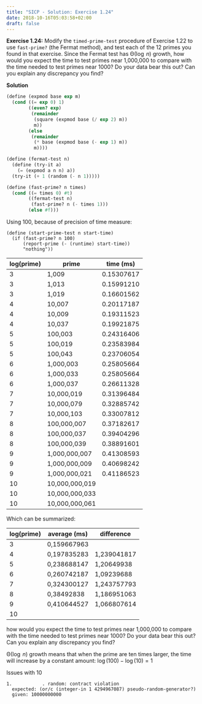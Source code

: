 ```yaml
---
title: "SICP - Solution: Exercise 1.24"
date: 2018-10-16T05:03:58+02:00
draft: false
---
```


**Exercise 1.24:** Modify the `timed-prime-test` procedure of Exercise 1.22 to use `fast-prime?` (the Fermat method), and test each of the 12 primes you found in that exercise. Since the Fermat test has ${\mathrm\Theta(\log\;n)}$ growth, how would you expect the time to test primes near 1,000,000 to compare with the time needed to test primes near 1000? Do your data bear this out? Can you explain any discrepancy you find?

**Solution**

```scheme
(define (expmod base exp m)
  (cond ((= exp 0) 1)
        ((even? exp)
         (remainder
          (square (expmod base (/ exp 2) m))
          m))
        (else
         (remainder
          (* base (expmod base (- exp 1) m))
          m))))

(define (fermat-test n)
  (define (try-it a)
    (= (expmod a n n) a))
  (try-it (+ 1 (random (- n 1)))))

(define (fast-prime? n times)
  (cond ((= times 0) #t)
        ((fermat-test n)
         (fast-prime? n (- times 1)))
        (else #f)))
```

Using 100, because of precision of time measure:

```
(define (start-prime-test n start-time)
  (if (fast-prime? n 100)
      (report-prime (- (runtime) start-time))
      "nothing"))
```


| log(prime) | prime          | time (ms)  |
| ---------- | -------------- | ---------- |
| 3          | 1,009          | 0.15307617 |
| 3          | 1,013          | 0.15991210 |
| 3          | 1,019          | 0.16601562 |
| 4          | 10,007         | 0.20117187 |
| 4          | 10,009         | 0.19311523 |
| 4          | 10,037         | 0.19921875 |
| 5          | 100,003        | 0.24316406 |
| 5          | 100,019        | 0.23583984 |
| 5          | 100,043        | 0.23706054 |
| 6          | 1,000,003      | 0.25805664 |
| 6          | 1,000,033      | 0.25805664 |
| 6          | 1,000,037      | 0.26611328 |
| 7          | 10,000,019     | 0.31396484 |
| 7          | 10,000,079     | 0.32885742 |
| 7          | 10,000,103     | 0.33007812 |
| 8          | 100,000,007    | 0.37182617 |
| 8          | 100,000,037    | 0.39404296 |
| 8          | 100,000,039    | 0.38891601 |
| 9          | 1,000,000,007  | 0.41308593 |
| 9          | 1,000,000,009  | 0.40698242 |
| 9          | 1,000,000,021  | 0.41186523 |
| 10         | 10,000,000,019 |            |
| 10         | 10,000,000,033 |            |
| 10         | 10,000,000,061 |            |

Which can be summarized:

| log(prime) | average (ms) | difference  |
| ---------- | ------------ | ----------- |
| 3          | 0,159667963  |             |
| 4          | 0,197835283  | 1,239041817 |
| 5          | 0,238688147  | 1,20649938  |
| 6          | 0,260742187  | 1,09239688  |
| 7          | 0,324300127  | 1,243757793 |
| 8          | 0,38492838   | 1,186951063 |
| 9          | 0,410644527  | 1,066807614 |
| 10         |              |             |

how would you expect the time to test primes near 1,000,000 to compare with the time needed to test primes near 1000? Do your data bear this out? Can you explain any discrepancy you find?

${\mathrm\Theta(\log\;n)}$ growth means that when the prime are ten times larger, the time will increase by a constant amount: ${\log(100)-\log(10)=1}$




Issues with 10
```
1.           . random: contract violation
  expected: (or/c (integer-in 1 4294967087) pseudo-random-generator?)
  given: 10000000000
```